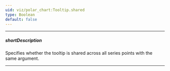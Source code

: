 ```yaml
---
uid: viz/polar_chart:Tooltip.shared
type: Boolean
default: false
---
```

---
##### shortDescription
Specifies whether the tooltip is shared across all series points with the same argument.

---
